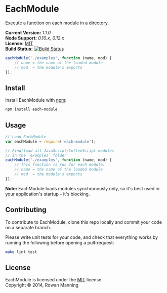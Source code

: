
EachModule
==========

Execute a function on each module in a directory.

**Current Version:** *1.1.0*  
**Node Support:** *0.10.x, 0.12.x*  
**License:** [MIT][mit]  
**Build Status:** [![Build Status][travis-img]][travis]

```js
eachModule('./examples', function (name, mod) {
    // name = the name of the loaded module
    // mod  = the module's exports
});
```


Install
-------

Install EachModule with [npm][npm]:

```sh
npm install each-module
```


Usage
-----

```js
// Load EachModule
var eachModule = require('each-module');

// Find/load all JavaScript/CoffeeScript modules
// in the `examples` folder
eachModule('./examples', function (name, mod) {
    // This function is run for each module:
    // name = the name of the loaded module
    // mod  = the module's exports
});
```

**Note:** EachModule loads modules synchronously only, so it's best used in your application's startup – it's blocking.


Contributing
------------

To contribute to EachModule, clone this repo locally and commit your code on a separate branch.

Please write unit tests for your code, and check that everything works by running the following before opening a pull-request:

```sh
make lint test
```


License
-------

EachModule is licensed under the [MIT][mit] license.  
Copyright &copy; 2014, Rowan Manning



[mit]: http://opensource.org/licenses/mit-license.php
[npm]: https://npmjs.org/
[travis]: https://travis-ci.org/rowanmanning/each-module
[travis-img]: https://travis-ci.org/rowanmanning/each-module.svg?branch=master
